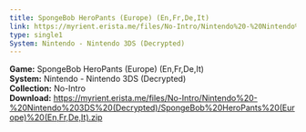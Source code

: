 ```yaml
---
title: SpongeBob HeroPants (Europe) (En,Fr,De,It)
link: https://myrient.erista.me/files/No-Intro/Nintendo%20-%20Nintendo%203DS%20(Decrypted)/SpongeBob%20HeroPants%20(Europe)%20(En,Fr,De,It).zip
type: single1
System: Nintendo - Nintendo 3DS (Decrypted)
---
```

<b>Game:</b> SpongeBob HeroPants (Europe) (En,Fr,De,It)<br>
<b>System:</b> Nintendo - Nintendo 3DS (Decrypted)<br>
<b>Collection:</b> No-Intro<br>
<b>Download:</b> https://myrient.erista.me/files/No-Intro/Nintendo%20-%20Nintendo%203DS%20(Decrypted)/SpongeBob%20HeroPants%20(Europe)%20(En,Fr,De,It).zip